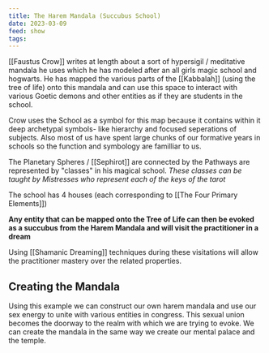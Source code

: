 ```yaml
---
title: The Harem Mandala (Succubus School)
date: 2023-03-09
feed: show
tags:
---
```


[[Faustus Crow]] writes at length about a sort of hypersigil / meditative mandala he uses which he has modeled after an all girls magic school and hogwarts. He has mapped the various parts of the [[Kabbalah]] (using the tree of life) onto this mandala and can use this space to interact with various Goetic demons and other entities as if they are students in the school.

Crow uses the School as a symbol for this map because it contains within it deep archetypal symbols- like hierarchy and focused seperations of subjects. Also most of us have spent large chunks of our formative years in schools so the function and symbology are familliar to us.

The Planetary Spheres  / [[Sephirot]] are connected by the Pathways are represented by "classes" in his magical school. *These classes can be taught by Mistresses who represent each of the keys of the tarot*

The school has 4 houses (each corresponding to  [[The Four Primary Elements]])

__Any entity that can be mapped onto the Tree of Life can then be evoked as a succubus from the Harem Mandala and will visit the practitioner in a dream__ 

Using [[Shamanic Dreaming]] techniques during these visitations will allow the practitioner mastery over the related properties. 

## Creating the Mandala

Using this example we can construct our own harem mandala and use our sex energy to unite with various entities in congress. This sexual union becomes the doorway to the realm with which we are trying to evoke. We can create the mandala in the same way we create our mental palace and the temple. 